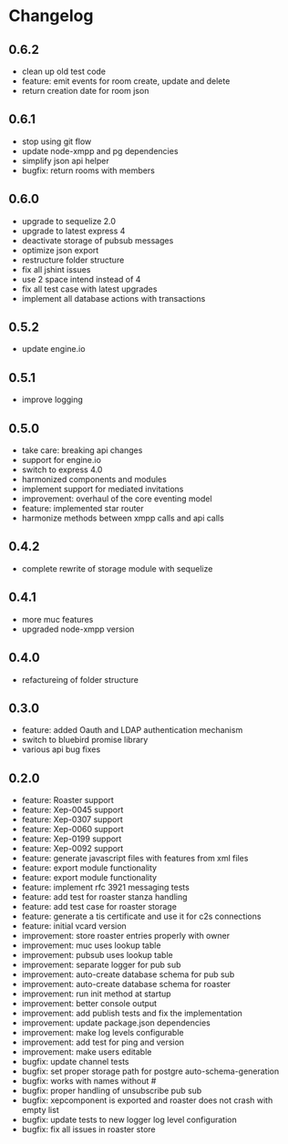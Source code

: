 # Changelog

## 0.6.2

* clean up old test code
* feature: emit events for room create, update and delete
* return creation date for room json

## 0.6.1

* stop using git flow
* update node-xmpp and pg dependencies
* simplify json api helper
* bugfix: return rooms with members

## 0.6.0

* upgrade to sequelize 2.0
* upgrade to latest express 4
* deactivate storage of pubsub messages
* optimize json export
* restructure folder structure
* fix all jshint issues
* use 2 space intend instead of 4
* fix all test case with latest upgrades
* implement all database actions with transactions

## 0.5.2

* update engine.io

## 0.5.1

* improve logging

## 0.5.0 

* take care: breaking api changes
* support for engine.io
* switch to express 4.0
* harmonized components and modules
* implement support for mediated invitations
* improvement: overhaul of the core eventing model
* feature: implemented star router
* harmonize methods between xmpp calls and api calls

## 0.4.2

* complete rewrite of storage module with sequelize

## 0.4.1

* more muc features
* upgraded node-xmpp version

## 0.4.0

* refactureing of folder structure

## 0.3.0

* feature: added Oauth and LDAP authentication mechanism
* switch to bluebird promise library
* various api bug fixes

## 0.2.0

* feature: Roaster support
* feature: Xep-0045 support
* feature: Xep-0307 support
* feature: Xep-0060 support
* feature: Xep-0199 support
* feature: Xep-0092 support
* feature: generate javascript files with features from xml files
* feature: export module functionality
* feature: export module functionality
* feature: implement rfc 3921 messaging tests
* feature: add test for roaster stanza handling
* feature: add test case for roaster storage
* feature: generate a tis certificate and use it for c2s connections
* feature: initial vcard version
* improvement: store roaster entries properly with owner
* improvement: muc uses lookup table
* improvement: pubsub uses lookup table
* improvement: separate logger for pub sub
* improvement: auto-create database schema for pub sub
* improvement: auto-create database schema for roaster
* improvement: run init method at startup
* improvement: better console output
* improvement: add publish tests and fix the implementation
* improvement: update package.json dependencies
* improvement: make log levels configurable
* improvement: add test for ping and version
* improvement: make users editable
* bugfix: update channel tests
* bugfix: set proper storage path for postgre auto-schema-generation
* bugfix: works with names without #
* bugfix: proper handling of unsubscribe pub sub
* bugfix: xepcomponent is exported and roaster does not crash with empty list
* bugfix: update tests to new logger log level configuration
* bugfix: fix all issues in roaster store